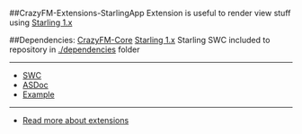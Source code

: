 ##CrazyFM-Extensions-StarlingApp
Extension is useful to render view stuff using [Starling 1.x](https://github.com/Gamua/Starling-Framework)

##Dependencies:
[CrazyFM-Core](https://github.com/CrazyFlasher/crazyfm/tree/master/core)
[Starling 1.x](https://github.com/Gamua/Starling-Framework)
Starling SWC included to repository in [./dependencies](./dependencies) folder

***

- [SWC](http://188.166.108.195/projects/crazyfm/extensions/starlingApp/crazyfm-ext-starlingApp_latest.zip)
- [ASDoc](http://188.166.108.195/projects/crazyfm/extensions/starlingApp/doc)
- [Example](https://github.com/CrazyFlasher/crazyfm-examples/tree/master/starlingAppExample)

***

- [Read more about extensions](../../extensions)